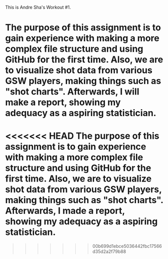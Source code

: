 This is Andre Sha's Workout #1. 

The purpose of this assignment is to gain experience with making a more complex file structure and using GitHub for the first time. Also, we are to visualize shot data from various GSW players, making things such as "shot charts". Afterwards, I will make a report, showing my adequacy as a aspiring statistician.
=======
<<<<<<< HEAD
The purpose of this assignment is to gain experience with making a more complex file structure and using GitHub for the first time. Also, we are to visualize shot data from various GSW players, making things such as "shot charts". Afterwards, I made a report, showing my adequacy as a aspiring statistician.
=======

>>>>>>> 00b699d1ebce5036442fbc17566d35d2a2f79b88

